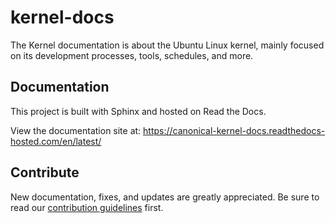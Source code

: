 # kernel-docs

The Kernel documentation is about the Ubuntu Linux kernel, mainly focused on its
development processes, tools, schedules, and more.

## Documentation

This project is built with Sphinx and hosted on Read the Docs.

View the documentation site at: https://canonical-kernel-docs.readthedocs-hosted.com/en/latest/

## Contribute

New documentation, fixes, and updates are greatly appreciated. Be sure to read
our [contribution guidelines](docs/how-to/contribute.md) first.
